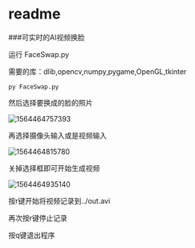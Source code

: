 # readme

###可实时的AI视频换脸

运行  FaceSwap.py

需要的库：dlib,opencv,numpy,pygame,OpenGL,tkinter

```shell
py FaceSwap.py
```

然后选择要换成的脸的照片

![1564464757393](C:\Users\gurrypku\AppData\Roaming\Typora\typora-user-images\1564464757393.png)

再选择摄像头输入或是视频输入

![1564464815780](C:\Users\gurrypku\AppData\Roaming\Typora\typora-user-images\1564464815780.png)

关掉选择框即可开始生成视频

![1564464935140](C:\Users\gurrypku\AppData\Roaming\Typora\typora-user-images\1564464935140.png)

按r键开始将视频记录到../out.avi

再次按r键停止记录

按q键退出程序
